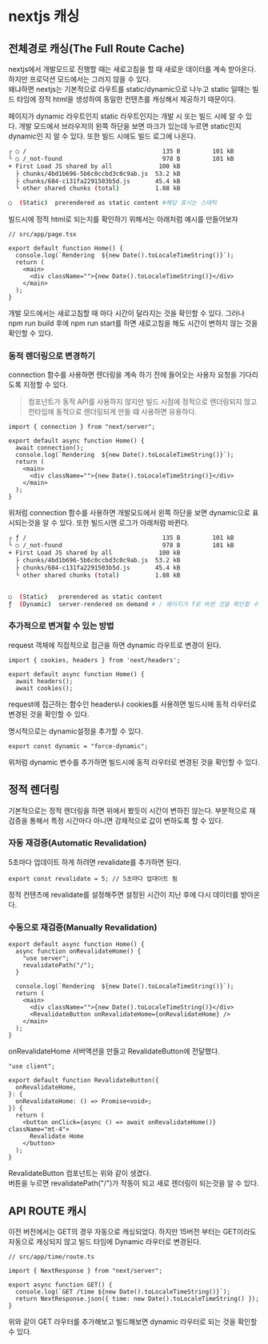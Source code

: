 # nextjs 캐싱

## 전체경로 캐싱(The Full Route Cache)

nextjs에서 개발모드로 진행할 때는 새로고침을 할 때 새로운 데이터를 계속 받아온다. 하지만 프로덕션 모드에서는 그러지 않을 수 있다.  
왜냐하면 nextjs는 기본적으로 라우트를 static/dynamic으로 나누고 static 일때는 빌드 타임에 정적 html을 생성하여 동일한 컨텐츠를 캐싱해서 제공하기 때문이다.

페이지가 dynamic 라우트인지 static 라우트인지는 개발 시 또는 빌드 시에 알 수 있다. 개발 모드에서 브라우저의 왼쪽 하단을 보면 마크가 있는데 누르면 static인지 dynamic인 지 알 수 있다. 또한 빌드 시에도 빌드 로그에 나온다.

```bash
┌ ○ /                                      135 B         101 kB
└ ○ /_not-found                            978 B         101 kB
+ First Load JS shared by all             100 kB
  ├ chunks/4bd1b696-5b6c0ccbd3c0c9ab.js  53.2 kB
  ├ chunks/684-c131fa2291503b5d.js       45.4 kB
  └ other shared chunks (total)          1.88 kB

○  (Static)  prerendered as static content #해당 표시는 스태틱
```

빌드시에 정적 html로 되는지를 확인하기 위해서는 아래처럼 예시를 만들어보자

```tsx
// src/app/page.tsx

export default function Home() {
  console.log(`Rendering  ${new Date().toLocaleTimeString()}`);
  return (
    <main>
      <div className="">{new Date().toLocaleTimeString()}</div>
    </main>
  );
}
```

개발 모드에서는 새로고침할 때 마다 시간이 달라지는 것을 확인할 수 있다. 그러나 npm run build 후에 npm run start를 하면 새로고침을 해도 시간이 변하지 않는 것을 확인할 수 있다.

### 동적 렌더링으로 변경하기

connection 함수를 사용하면 렌더링을 계속 하기 전에 들어오는 사용자 요청을 기다리도록 지정할 수 있다.

> 컴포넌트가 동적 API를 사용하지 않지만 빌드 시점에 정적으로 렌더링되지 않고 런타임에 동적으로 렌더링되게 만들 떄 사용하면 유용하다.

```tsx
import { connection } from "next/server";

export default async function Home() {
  await connection();
  console.log(`Rendering  ${new Date().toLocaleTimeString()}`);
  return (
    <main>
      <div className="">{new Date().toLocaleTimeString()}</div>
    </main>
  );
}
```

위처럼 connection 함수를 사용하면 개발모드에서 왼쪽 하단을 보면 dynamic으로 표시되는것을 알 수 있다. 또한 빌드시엔 로그가 아래처럼 바뀐다.

```bash
┌ ƒ /                                      135 B         101 kB
└ ○ /_not-found                            978 B         101 kB
+ First Load JS shared by all             100 kB
  ├ chunks/4bd1b696-5b6c0ccbd3c0c9ab.js  53.2 kB
  ├ chunks/684-c131fa2291503b5d.js       45.4 kB
  └ other shared chunks (total)          1.88 kB


○  (Static)   prerendered as static content
ƒ  (Dynamic)  server-rendered on demand # / 페이지가 f로 바뀐 것을 확인할 수 있다.
```

### 추가적으로 변겨할 수 있는 방법

request 객체에 직접적으로 접근을 하면 dynamic 라우트로 변경이 된다.

```tsx
import { cookies, headers } from 'next/headers';

export default async function Home() {
  await headers();
  await cookies();
```

request에 접근하는 함수인 headers나 cookies를 사용하면 빌드시에 동적 라우터로 변경된 것을 확인할 수 있다.

명시적으로는 dynamic설정을 추가할 수 있다.

```tsx
export const dynamic = "force-dynamic";
```

위처럼 dynamic 변수를 추가하면 빌드시에 동적 라우터로 변경된 것을 확인할 수 있다.

## 정적 렌더링

기본적으로는 정적 렌더링을 하면 위에서 봤듯이 시간이 변하진 않는다. 부분적으로 재검증을 통해서 특정 시간마다 아니면 강제적으로 값이 변하도록 할 수 있다.

### 자동 재검증(Automatic Revalidation)

5초마다 업데이트 하게 하려면 revalidate를 추가하면 된다.

```tsx
export const revalidate = 5; // 5초마다 업데이트 됨
```

정적 컨텐츠에 revalidate를 설정해주면 설정된 시간이 지난 후에 다시 데이터를 받아온다.

### 수동으로 재검증(Manually Revalidation)

```tsx
export default async function Home() {
  async function onRevalidateHome() {
    "use server";
    revalidatePath("/");
  }

  console.log(`Rendering  ${new Date().toLocaleTimeString()}`);
  return (
    <main>
      <div className="">{new Date().toLocaleTimeString()}</div>
      <RevalidateButton onRevalidateHome={onRevalidateHome} />
    </main>
  );
}
```

onRevalidateHome 서버액션을 만들고 RevalidateButton에 전달했다.

```tsx
"use client";

export default function RevalidateButton({
  onRevalidateHome,
}: {
  onRevalidateHome: () => Promise<void>;
}) {
  return (
    <button onClick={async () => await onRevalidateHome()} className="mt-4">
      Revalidate Home
    </button>
  );
}
```

RevalidateButton 컴포넌트는 위와 같이 생겼다.  
버튼을 누르면 revalidatePath("/")가 작동이 되고 새로 렌더링이 되는것을 알 수 있다.

## API ROUTE 캐시

이전 버전에서는 GET의 경우 자동으로 캐싱되었다. 하지만 15버전 부터는 GET이라도 자동으로 캐싱되지 않고 빌드 타임에 Dynamic 라우터로 변경된다.

```tsx
// src/app/time/route.ts

import { NextResponse } from "next/server";

export async function GET() {
  console.log(`GET /time ${new Date().toLocaleTimeString()}`);
  return NextResponse.json({ time: new Date().toLocaleTimeString() });
}
```

위와 같이 GET 라우터를 추가해보고 빌드해보면 dynamic 라우터로 되는 것을 확인할 수 있다.
